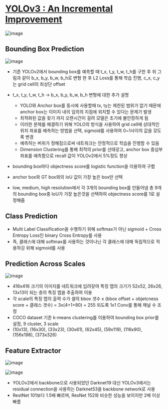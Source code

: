 # [YOLOv3 : An Incremental Improvement](https://arxiv.org/abs/1804.02767)

![image](https://user-images.githubusercontent.com/61686244/134756128-9abfe939-e392-4c0a-abce-af7aeb70e26d.png)

Bounding Box Prediction
-----------------------
![image](https://user-images.githubusercontent.com/61686244/134756209-d76640c0-6c6b-431b-9db5-541c9f52604f.png)


  * 기존 YOLOv2에서 bounding box를 예측할 때 t_x, t_y, t_w, t_h를 구한 후 위 그림과 같이 b_x, b_y, b_w, b_h로 변형 한 후 L2 Loss를 통해 학습 진행, c_x, c_y는 grid cell의 좌상단 offset
  * t_x, t_y, t_w, t_h -> b_x, b_y, b_w, b_h 변형에 대한 추가 설명
    - YOLO와 Anchor box를 동시에 사용할때 tx, ty는 제한된 범위가 없기 때문에 anchor box는 이미지 내의 임의의 지점에 위치할 수 있다는 문제가 발생
    - 최적화된 값을 찾기 까지 오랜시간이 걸려 모델은 초기에 불안정하게 됨 
    - 이러한 문제를 해결하기 위해 YOLO의 방식을 사용하여 grid cell에 상대적인 위치 좌표를 예측하는 방법을 선택, sigmoid를 사용하여 0~1사이의 값을 갖도록 변경
    - 예측하는 버위가 정해짐으로써 네트워크는 안정적으로 학습을 진행할 수 있음
    - Dimension Clustering를 통해 최적의 prior를 선태갛고, anchor box 중심부 좌표를 예측함으로 recall 값이 YOLOv2에서 5%정도 향상

  * bounding box마다 objectness score를 logistic function을 이용하여 구함
  * anchor box와 GT box와의 IoU 값이 가장 높은 box만 선택
  * low, medium, high resolution에서 각 3개의 bounding box를 만들어냄 총 9개의 bounding box중 IoU가 가장 높은것을 선택하여 objectness score를 1로 설정해줌


Class Prediction
----------------
  * Multi Label Classification을 수행하기 위해 softmax가 아닌 sigmoid + Cross Entropy Loss인 binary Cross Entropy를 사용
  * 즉, 클래스에 대해 softmax를 사용하는 것이나닌 각 클래스에 대해 독립적으로 적용하깅 위해 sigmoid를 사용

Prediction Across Scales
------------------------
![image](https://user-images.githubusercontent.com/61686244/134756625-61c9250a-ec08-412c-a56f-fbc0f5c9bda6.png)

  * 416x416 크기의 이미지를 네트워크에 입려갛여 특징 맵의 크기가 52x52, 26x26, 13x13이 되는 층의 특징 맵을 추출하여 이용
  * 각 scale의 특징 맵의 출력 수가 셀의 bbox 갯수 x (bbox offset + objetcness score + 클래스 갯수) = 3x(4+1+80) = 255 되도록 1x1 Conv를 통해 채널 수 조정 
  * COCO dataset 기준 k-means clustering를 이용하여 bounding box prior를 설정, 9 cluster, 3 scale
  * (10x13), (16x30), (33x23), (30x61), (62x45), (59x119), (116x90), (156x198), (373x326)
  
Feature Extractor
-----------------
![image](https://user-images.githubusercontent.com/61686244/134756910-24a2ec25-aeb2-409d-88bb-a3ae4f74f60e.png)

![image](https://user-images.githubusercontent.com/61686244/134756911-360b5f9f-b1f9-4217-9ed1-3852affe30c0.png)

  * YOLOv2에서 backbone으로 사용되었던 Darknet19 대신 YOLOv3에서는 residual connection을 사용하는 Darknet53을 backbone network로 사용
  * RestNet 101보다 1.5배 빠르며, ResNet 152와 비슷한 성능을 보이지만 2배 이상 빠름 





